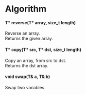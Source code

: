 # Algorithm

#### T\* reverse(T\* array, size_t length)
Reverse an array.<br>
Returns the given array.

#### T\* copy(T\* src, T\* dst, size_t length)
Copy an array, from src to dst.<br>
Returns the dst array.

#### void swap(T& a, T& b)
Swap two variables.

